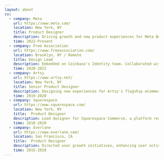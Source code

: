 ```yaml
---
layout: about
cv: 
  - company: Meta 
    url: https://www.meta.com/
    location: New York, NY 
    title: Product Designer
    description: Driving growth and new product experiences for Meta Business Suite, a unified platform of professional and creator tools across Meta's Family of Apps.   
    time: 2022-Present
  - company: Free Association
    url: https://www.freeassociation.com/
    location: Brooklyn, NY / Remote
    title: Design Lead 
    description: Embedded on Coinbase's Identity team. Collaborated with senior leadership on product vision, new feature development, and product unification.  
    time: 2020-2022
  - company: Artsy
    url: https://www.artsy.net/
    location: New York, NY 
    title: Senior Product Designer
    description: Designing new experiences for Artsy's flagship eCommerce product. Owned core surfaces and end-to-end purchase flows for Artsy Marketplace and Artsy Auctions.
    time: 2019-2020
  - company: Squarespace
    url: https://www.squarespace.com/
    location: New York, NY 
    title:  Product Designer
    description: Lead designer for Squarespace Commerce, a platform responsible for 15% of eCommerce sites on the internet. Spearheaded the Product Creation redesign and introduced tailored onboarding for merchants and small businesses
    time: 2018-2020
  - company: Everlane
    url: https://www.everlane.com/
    location: San Francisco, CA 
    title:  Product Designer
    description: Directed user growth initiatives, enhancing user activations and product visibility. Streamlined internal tools and pioneered designs for dynamic brand and marketing landing pages
    time: 2015-2018
---
```

